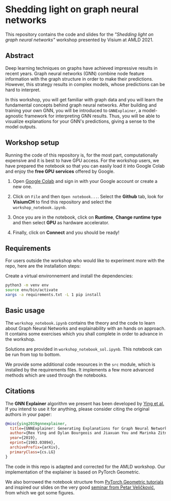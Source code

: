 # Shedding light on graph neural networks

This repository contains the code and slides for the _"Shedding light on graph
neural networks"_ workshop presented by Visium at AMLD 2021.

## Abstract

Deep learning techniques on graphs have achieved impressive results in recent
years. Graph neural networks (GNN) combine node feature information with the
graph structure in order to make their predictions. However, this strategy
results in complex models, whose predictions can be hard to interpret.

In this workshop, you will get familiar with graph data and you will learn the
fundamental concepts behind graph neural networks. After building and training
your own GNN, you will be introduced to `GNNExplainer`, a model-agnostic framework
for interpreting GNN results. Thus, you will be able to visualize explanations
for your GNN's predictions, giving a sense to the model outputs.

## Workshop setup

Running the code of this repository is, for the most part, computationally expensive
and it is best to have GPU access. For the workshop users, we have prepared
 the notebook so that you can easily load it into Google Colab and enjoy the
 **free GPU services** offered by Google.

1) Open [Google Colab](https://colab.research.google.com/) and sign in with your Google account or create a new one.

2) Click on `File` and then `Open notebook...`. Select the **Github** tab, look for **VisiumCH** to find this repository and select the `workshop_notebook.ipynb`.

3) Once you are in the notebook, click on **Runtime**, **Change runtime type** and then select **GPU** as hardware accelerator.

4) Finally, click on **Connect** and you should be ready!


## Requirements
For users outside the workshop who would like to experiment more with the repo, here are the installation steps:

Create a virtual environnement and install the dependencies:
```bash
python3 -m venv env
source env/bin/activate
xargs -a requirements.txt -L 1 pip install
```

## Basic usage

The `workshop_notebook.ipynb` contains the theory and the code to learn about
Graph Neural Networks and explainability with an hands on approach.
It contains some exercises which you shall complete in order to advance in the workshop.

Solutions are provided in `workshop_notebook_sol.ipynb`. This notebook can be
run from top to bottom.

We provide some additional code resources in the `src` module, which is
installed by the requirements files.
It implements a few more advanced methods which are used through the notebooks.

## Citations

The **GNN Explainer** algorithm we present has been developed by [Ying et al.][GNNExplainer]
If you intend to use it for anything, please consider citing the original authors in your paper:

```bibtex
@misc{ying2019gnnexplainer,
  title={GNNExplainer: Generating Explanations for Graph Neural Networks}, 
  author={Rex Ying and Dylan Bourgeois and Jiaxuan You and Marinka Zitnik and Jure Leskovec},
  year={2019},
  eprint={1903.03894},
  archivePrefix={arXiv},
  primaryClass={cs.LG}
}
```

The code in this repo is adapted and corrected for the AMLD workshop.
Our implementation of the explainer is based on PyTorch Geometric.

We also borrowed the notebook structure from [PyTorch Geometric tutorials][torch-geom-tuto]
and inspired our slides on the very good [seminar from Petar
Veličković][GNN-Seminar], from which we got some figures.

[GNNExplainer]: https://arxiv.org/abs/1903.03894
[torch-geom-tuto]: https://pytorch-geometric.readthedocs.io/en/latest/notes/colabs.html
[GNN-Seminar]: https://talks.cam.ac.uk/talk/index/155341
